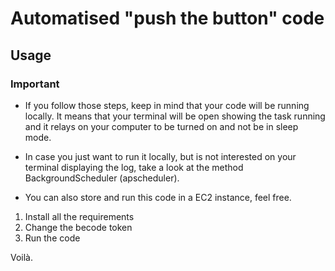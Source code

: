# Automatised "push the button" code

## Usage

### Important

- If you follow those steps, keep in mind that your code will be running locally. It means that your terminal will be open showing the task running and it relays on your computer to be turned on and not be in sleep mode.

- In case you just want to run it locally, but is not interested on your terminal displaying the log, take a look at the method BackgroundScheduler (apscheduler).

- You can also store and run this code in a EC2 instance, feel free.

1. Install all the requirements
2. Change the becode token
3. Run the code

Voilà.